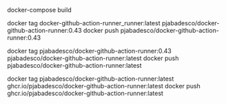 docker-compose build

docker tag docker-github-action-runner_runner:latest pjabadesco/docker-github-action-runner:0.43
docker push pjabadesco/docker-github-action-runner:0.43

docker tag pjabadesco/docker-github-action-runner:0.43 pjabadesco/docker-github-action-runner:latest
docker push pjabadesco/docker-github-action-runner:latest

docker tag pjabadesco/docker-github-action-runner:latest ghcr.io/pjabadesco/docker-github-action-runner:latest
docker push ghcr.io/pjabadesco/docker-github-action-runner:latest
